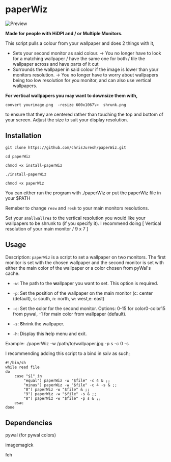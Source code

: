 # paperWiz
![Preview](https://imgur.com/iNTDo3D.gif)

**Made for people with  HiDPI and / or Multiple Monitors.**

This script pulls a colour from your wallpaper and does 2 things with it,

 - Sets your second monitor as said colour.  -> You no longer have to look for a matching wallpaper / have the same one for both / tile the wallpaper across and have parts of it cut
 - Surrounds the wallpaper in said colour if the image is lower than your monitors resolution. -> You no longer have to worry about wallpapers being too low resolution for you monitor, and can also use vertical wallpapers.

**For vertical wallpapers you may want to downsize them with,**
 
`convert yourimage.png  -resize 600x1067\>  shrunk.png`

to ensure that they are centered rather than touching the top and bottom of your screen. Adjust the size to suit your display resolution.

## Installation

`git clone https://github.com/chrisJuresh/paperWiz.git`

`cd paperWiz`

`chmod +x install-paperWiz`

`./install-paperWiz`

`chmod +x paperWiz`

You can either run the program with ./paperWiz or put the paperWiz file in your $PATH

Remeber to change `resw` and `resh` to your main monitors resolutions.

Set your `smallwallres` to the vertical resolution you would like your wallpapers to be shrunk to (if you specify it). I recommend doing [ Vertical resolution of your main monitor / 9 x 7 ]

## Usage

Description:
  `paperWiz` is a script to set a wallpaper on two monitors. The first monitor is set with the chosen wallpaper and the second monitor is set with either the main color of the wallpaper or a color chosen from pyWal's cache.

  * `-w`: The path to the **w**allpaper you want to set. This option is required.
  
  * `-p`: Set the **p**osition of the wallpaper on the main monitor (c: center (default), s: south, n: north, w: west,e: east)
  
  * `-c`: Set the **c**olor for the second monitor. Options: 0-15 for color0-color15 from pywal, -1 for main color from wallpaper (default).

  * `-s`: **S**hrink the wallpaper.
  
  * `-h`: Display this **h**elp menu and exit.

Example:
  ./paperWiz -w /path/to/wallpaper.jpg -p s -c 0 -s

I recommending adding this script to a bind in sxiv as such;

```
#!/bin/sh
while read file
do
	case "$1" in
		"equal") paperWiz -w "$file" -c 4 & ;;
		"minus") paperWiz -w "$file" -c 4 -s & ;;
		"0") paperWiz -w "$file" & ;;
		"9") paperWiz -w "$file" -s & ;;
		"8") paperWiz -w "$file" -p s & ;;
	esac
done
```

## Dependencies

pywal (for pywal colors)

imagemagick 

feh 
